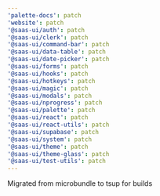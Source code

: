 ```yaml
---
'palette-docs': patch
'website': patch
'@saas-ui/auth': patch
'@saas-ui/clerk': patch
'@saas-ui/command-bar': patch
'@saas-ui/data-table': patch
'@saas-ui/date-picker': patch
'@saas-ui/forms': patch
'@saas-ui/hooks': patch
'@saas-ui/hotkeys': patch
'@saas-ui/magic': patch
'@saas-ui/modals': patch
'@saas-ui/nprogress': patch
'@saas-ui/palette': patch
'@saas-ui/react': patch
'@saas-ui/react-utils': patch
'@saas-ui/supabase': patch
'@saas-ui/system': patch
'@saas-ui/theme': patch
'@saas-ui/theme-glass': patch
'@saas-ui/test-utils': patch
---
```


Migrated from microbundle to tsup for builds
